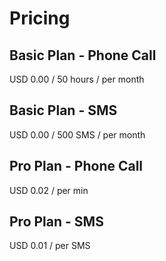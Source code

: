 # Pricing

## Basic Plan - Phone Call
USD 0.00 / 50 hours / per month

## Basic Plan - SMS
USD 0.00 / 500 SMS / per month

## Pro Plan - Phone Call
USD 0.02 / per min 

## Pro Plan - SMS
USD 0.01 / per SMS 